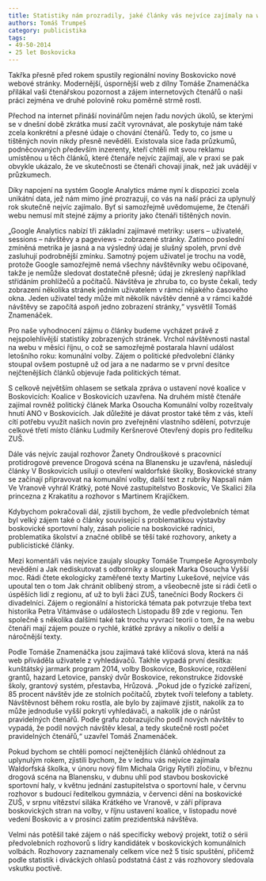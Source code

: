 ```yaml
---
title: Statistiky nám prozradily, jaké články vás nejvíce zajímaly na webu
authors: Tomáš Trumpeš
category: publicistika
tags: 
- 49-50-2014
- 25 let Boskovicka
---
```

Takřka přesně před rokem spustily regionální noviny Boskovicko nové webové stránky. Modernější, úspornější web z dílny Tomáše Znamenáčka přilákal vaši čtenářskou pozornost a zájem internetových čtenářů o naši práci zejména ve druhé polovině roku poměrně strmě rostl. 

Přechod na internet přináší novinářům nejen řadu nových úkolů, se kterými se v dnešní době zkrátka musí začít vyrovnávat, ale poskytuje nám také zcela konkrétní a přesné údaje o chování čtenářů. Tedy to, co jsme u tištěných novin nikdy přesně nevěděli. Existovala sice řada průzkumů, podněcovaných především inzerenty, kteří chtěli mít svou reklamu umístěnou u těch článků, které čtenáře nejvíc zajímají, ale v praxi se pak obvykle ukázalo, že ve skutečnosti se čtenáři chovají jinak, než jak uvádějí v průzkumech.

Díky napojení na systém Google Analytics máme nyní k dispozici zcela unikátní data, jež nám mimo jiné prozrazují, co vás na naší práci za uplynulý rok skutečně nejvíc zajímalo. Byť si samozřejmě uvědomujeme, že čtenáři webu nemusí mít stejné zájmy a priority jako čtenáři tištěných novin.

„Google Analytics nabízí tři základní zajímavé metriky: users – uživatelé, sessions – návštěvy a pageviews – zobrazené stránky. Zatímco poslední zmíněná metrika je jasná a na výsledný údaj je slušný spoleh, první dvě zasluhují podrobnější zmínku. Samotný pojem uživatel je trochu na vodě, protože Google samozřejmě nemá všechny návštěvníky webu očipované, takže je nemůže sledovat dostatečně přesně; údaj je zkreslený například střídáním prohlížečů a počítačů. Návštěva je zhruba to, co byste čekali, tedy zobrazení několika stránek jedním uživatelem v rámci nějakého časového okna. Jeden uživatel tedy může mít několik návštěv denně a v rámci každé návštěvy se započítá aspoň jedno zobrazení stránky,“ vysvětlil Tomáš Znamenáček.

Pro naše vyhodnocení zájmu o články budeme vycházet právě z nejspolehlivější statistiky zobrazených stránek. Vrchol návštěvnosti nastal na webu v měsíci říjnu, o což se samozřejmě postarala hlavní událost letošního roku: komunální volby. Zájem o politické předvolební články stoupal ovšem postupně už od jara a ne nadarmo se v první desítce nejčtenějších článků objevuje řada politických témat. 

S celkově největším ohlasem se setkala zpráva o ustavení nové koalice v Boskovicích: Koalice v Boskovicích uzavřena. Na druhém místě čtenáře zajímal rovněž politický článek Marka Osoucha Komunální volby rozeštvaly hnutí ANO v Boskovicích. Jak důležité je dávat prostor také těm z vás, kteří cítí potřebu využít našich novin pro zveřejnění vlastního sdělení, potvrzuje celkové třetí místo článku Ludmily Keršnerové Otevřený dopis pro ředitelku ZUŠ. 

Dále vás nejvíc zaujal rozhovor Žanety Ondrouškové s pracovnicí protidrogové prevence Drogová scéna na Blanensku je uzavřená, následují články V Boskovicích usilují o otevření waldorfské školky, Boskovické strany se začínají připravovat na komunální volby, další text z rubriky Napsali nám Ve Vranově vyhrál Krátký, poté Nové zastupitelstvo Boskovic, Ve Skalici žila princezna z Krakatitu a rozhovor s Martinem Krajíčkem.

Kdybychom pokračovali dál, zjistili bychom, že vedle předvolebních témat byl velký zájem také o články související s problematikou výstavby boskovické sportovní haly, zásah policie na boskovické radnici, problematika školství a značné oblibě se těší také rozhovory, ankety a publicistické články. 

Mezi komentáři vás nejvíce zaujaly sloupky Tomáše Trumpeše Agrosymboly nevědění a Jak nediskutovat s odborníky a sloupek Marka Osoucha Vyšší moc. Rádi čtete ekologicky zaměřené texty Martiny Lukešové, nejvíce vás upoutal ten o tom Jak chránit oblíbený strom, a všeobecně jste si rádi četli o úspěších lidí z regionu, ať už to byli žáci ZUŠ, tanečníci Body Rockers či divadelníci. Zájem o regionální a historická témata pak potvrzuje třeba text historika Petra Vítámváse o událostech Listopadu 89 zde v regionu. Ten společně s několika dalšími také tak trochu vyvrací teorii o tom, že na webu čtenáři mají zájem pouze o rychlé, krátké zprávy a nikoliv o delší a náročnější texty.

Podle Tomáše Znamenáčka jsou zajímavá také klíčová slova, která na náš web přiváděla uživatele z vyhledávačů. Takhle vypadá první desítka: kunštátský jarmark program 2014, volby Boskovice, Boskovice, rozdělení grantů, hazard Letovice, panský dvůr Boskovice, rekonstrukce židovské školy, grantový systém, přestavba, Hrůzová. „Pokud jde o fyzické zařízení, 85 procent návštěv jde ze stolních počítačů, zbytek tvoří telefony a tablety. Návštěvnost během roku rostla, ale bylo by zajímavé zjistit, nakolik za to může jednoduše vyšší pokrytí vyhledávači, a nakolik jde o nárůst pravidelných čtenářů. Podle grafu zobrazujícího podíl nových návštěv to vypadá, že podíl nových návštěv klesal, a tedy skutečně rostl počet pravidelných čtenářů,“ uzavřel Tomáš Znamenáček.

Pokud bychom se chtěli pomocí nejčtenějších článků ohlédnout za uplynulým rokem, zjistili bychom, že v lednu vás nejvíce zajímala Waldorfská školka, v únoru nový film Michala Grigy Rytíři zločinu, v březnu drogová scéna na Blanensku, v dubnu uhlí pod stavbou boskovické sportovní haly, v květnu jednání zastupitelstva o sportovní hale, v červnu rozhovor s budoucí ředitelkou gymnázia, v červenci dění na boskovické ZUŠ, v srpnu vítězství siláka Krátkého ve Vranově, v září příprava boskovických stran na volby, v říjnu ustavení koalice, v listopadu nové vedení Boskovic a v prosinci zatím prezidentská návštěva.

Velmi nás potěšil také zájem o náš specificky webový projekt, totiž o sérii předvolebních rozhovorů s lídry kandidátek v boskovických komunálních volbách. Rozhovory zaznamenaly celkem více než 5 tisíc spuštění, přičemž podle statistik i diváckých ohlasů podstatná část z vás rozhovory sledovala vskutku poctivě. 



